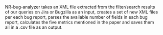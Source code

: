 NR-bug-analyzer takes an XML file extracted from the filter/search results of our queries on Jira or Bugzilla as an input, creates a set of new XML files per each bug report, parses the available number of fields in each bug report, calculates the five metrics mentioned in the paper and saves them all in a .csv file as an output.

